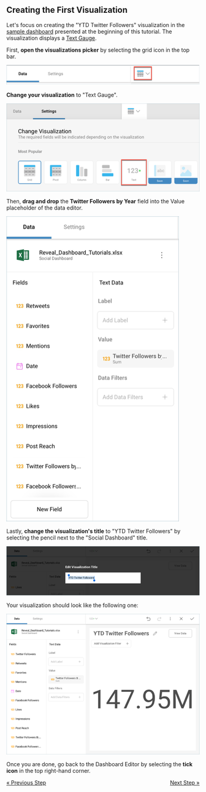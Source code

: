 ## Creating the First Visualization  

Let's focus on creating the "YTD Twitter Followers" visualization in the
[sample dashboard](Social-Dashboard-Tutorial.md) presented at the beginning
of this tutorial. The visualization displays a [Text Gauge](Gauge-Views.html#text-gauge).

First, **open the visualizations picker** by selecting the grid icon in
the top bar.

![VisualizationsMenu\_All](images/VisualizationsMenu_All.png)

**Change your visualization** to "Text Gauge".

![SelectTextGauge\_All](images/SelectTextGauge_All.png)

Then, **drag and drop** the **Twitter Followers by Year** field into the
Value placeholder of the data editor.

![SocialFirstDragDrop\_All](images/SocialFirstDragDrop_All.png)

Lastly, **change the visualization's title** to "YTD Twitter Followers"
by selecting the pencil next to the "Social Dashboard" title.

![SocialWonOpportunitiesTitle\_All](images/SocialWonOpportunitiesTitle_All.png)

Your visualization should look like the following one:

![SocialFirstVisualizationSample\_All](images/SocialFirstVisualizationSample_All.png)

Once you are done, go back to the Dashboard Editor by selecting the
**tick icon** in the top right-hand corner.

<style>
.previous {
    text-align: left
}

.next {
    float: right
}

</style>

<a href="social-starting-creation-process.md" class="previous">&laquo; Previous Step</a>
<a href="social-creating-dashboard-filter-connecting-visualization.md" class="next">Next Step &raquo;</a>

